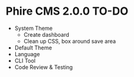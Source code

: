 Phire CMS 2.0.0 TO-DO
=====================

- System Theme
    + Create dashboard
    + Clean up CSS, box around save area
- Default Theme
- Language
- CLI Tool
- Code Review & Testing
